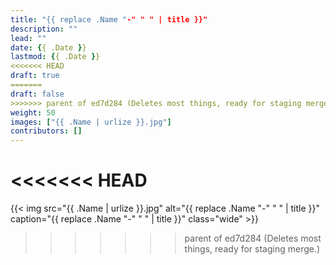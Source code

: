 ```yaml
---
title: "{{ replace .Name "-" " " | title }}"
description: ""
lead: ""
date: {{ .Date }}
lastmod: {{ .Date }}
<<<<<<< HEAD
draft: true
=======
draft: false
>>>>>>> parent of ed7d284 (Deletes most things, ready for staging merge.)
weight: 50
images: ["{{ .Name | urlize }}.jpg"]
contributors: []
---
```

<<<<<<< HEAD
=======

{{< img src="{{ .Name | urlize }}.jpg" alt="{{ replace .Name "-" " " | title }}" caption="{{ replace .Name "-" " " | title }}" class="wide" >}}
>>>>>>> parent of ed7d284 (Deletes most things, ready for staging merge.)

